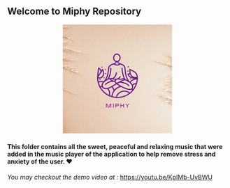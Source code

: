 ## Welcome to Miphy Repository 
<p align="center">
  <img src="https://github.com/HVbajoria/Miphy/blob/main/src/welcome/logo.png" width="250" alt="logo" >
 </p>
 
 #### This folder contains all the sweet, peaceful and relaxing music that were added in the music player of the application to help remove stress and anxiety of the user. ❤️

*You may checkout the demo video at :* https://youtu.be/KpIMb-UvBWU
